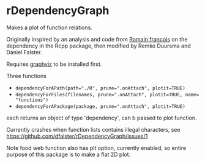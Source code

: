 rDependencyGraph
================

Makes a plot of function relations.

Originally inspired by an analysis and code from
[Romain francois](http://romainfrancois.blog.free.fr/index.php?post/2011/10/30/Rcpp-reverse-dependency-graph)
on the dependency in the Rcpp package, then modified by Remko Duursma and Daniel Falster.

Requires [graphviz](http://www.graphviz.org/Download..php) to be installed first.

Three functions

- `dependencyForAPath(path="./R", prune=".onAttach", plotit=TRUE)`
- `dependencyForFiles(filenames, prune=".onAttach", plotit=TRUE, name= "functions")`
- `dependencyForAPackage(package, prune=".onAttach", plotit=TRUE)`

each returns an object of type 'dependency', can b passed to plot function.

Currently crashes when function lists contains illegal characters, see https://github.com/dfalster/rDependencyGraph/issues/1

Note food web function also has plt option, currently enabled, so entire purpose of this package is to make a flat 2D plot.
